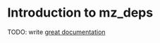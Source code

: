 # Introduction to mz_deps

TODO: write [great documentation](http://jacobian.org/writing/what-to-write/)
